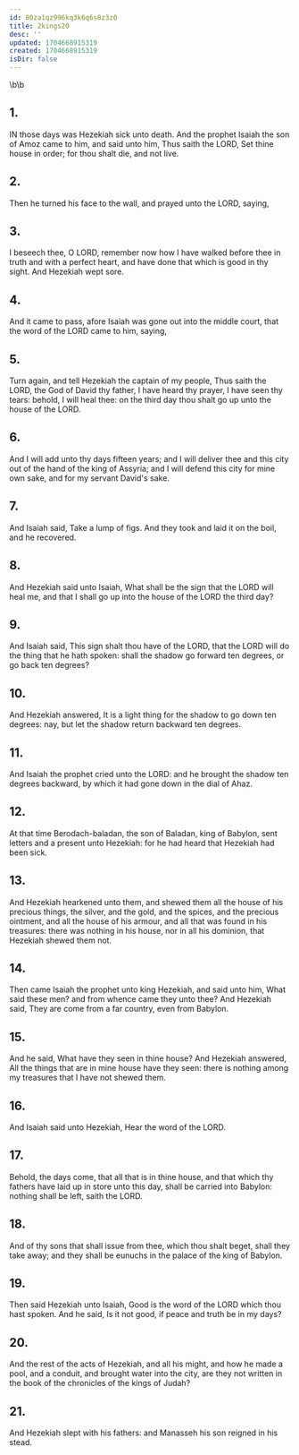 ```yaml
---
id: 80za1qz996kq3k6q6s8z3z0
title: 2kings20
desc: ''
updated: 1704668915319
created: 1704668915319
isDir: false
---
```

\b\b
## 1.
IN those days was Hezekiah sick unto death.  And the prophet Isaiah the son of Amoz came to him, and said unto him, Thus saith the LORD, Set thine house in order; for thou shalt die, and not live.
## 2.
Then he turned his face to the wall, and prayed unto the LORD, saying,
## 3.
I beseech thee, O LORD, remember now how I have walked before thee in truth and with a perfect heart, and have done that which is good in thy sight.  And Hezekiah wept sore.
## 4.
And it came to pass, afore Isaiah was gone out into the middle court, that the word of the LORD came to him, saying,
## 5.
Turn again, and tell Hezekiah the captain of my people, Thus saith the LORD, the God of David thy father, I have heard thy prayer, I have seen thy tears: behold, I will heal thee: on the third day thou shalt go up unto the house of the LORD.
## 6.
And I will add unto thy days fifteen years; and I will deliver thee and this city out of the hand of the king of Assyria; and I will defend this city for mine own sake, and for my servant David's sake.
## 7.
And Isaiah said, Take a lump of figs.  And they took and laid it on the boil, and he recovered.
## 8.
And Hezekiah said unto Isaiah, What shall be the sign that the LORD will heal me, and that I shall go up into the house of the LORD the third day?
## 9.
And Isaiah said, This sign shalt thou have of the LORD, that the LORD will do the thing that he hath spoken: shall the shadow go forward ten degrees, or go back ten degrees?
## 10.
And Hezekiah answered, It is a light thing for the shadow to go down ten degrees: nay, but let the shadow return backward ten degrees.
## 11.
And Isaiah the prophet cried unto the LORD: and he brought the shadow ten degrees backward, by which it had gone down in the dial of Ahaz.
## 12.
At that time Berodach-baladan, the son of Baladan, king of Babylon, sent letters and a present unto Hezekiah: for he had heard that Hezekiah had been sick.
## 13.
And Hezekiah hearkened unto them, and shewed them all the house of his precious things, the silver, and the gold, and the spices, and the precious ointment, and all the house of his armour, and all that was found in his treasures: there was nothing in his house, nor in all his dominion, that Hezekiah shewed them not.
## 14.
Then came Isaiah the prophet unto king Hezekiah, and said unto him, What said these men?  and from whence came they unto thee?  And Hezekiah said, They are come from a far country, even from Babylon.
## 15.
And he said, What have they seen in thine house?  And Hezekiah answered, All the things that are in mine house have they seen: there is nothing among my treasures that I have not shewed them.
## 16.
And Isaiah said unto Hezekiah, Hear the word of the LORD.
## 17.
Behold, the days come, that all that is in thine house, and that which thy fathers have laid up in store unto this day, shall be carried into Babylon: nothing shall be left, saith the LORD.
## 18.
And of thy sons that shall issue from thee, which thou shalt beget, shall they take away; and they shall be eunuchs in the palace of the king of Babylon.
## 19.
Then said Hezekiah unto Isaiah, Good is the word of the LORD which thou hast spoken.  And he said, Is it not good, if peace and truth be in my days?
## 20.
And the rest of the acts of Hezekiah, and all his might, and how he made a pool, and a conduit, and brought water into the city, are they not written in the book of the chronicles of the kings of Judah?
## 21.
And Hezekiah slept with his fathers: and Manasseh his son reigned in his stead.

